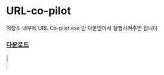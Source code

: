 # URL-co-pilot

저장소 내부에 URL Co-pilot.exe 만 다운받아서 실행시켜주면 됩니다
### [다운로드](https://github.com/HelloZOOO/URL-co-pilot/raw/main/URL%20Co-pilot.exe)

<img width="10%" src="https://user-images.githubusercontent.com/42949995/219392767-8cdea519-5511-4d36-8066-419435a3df36.png"/>
